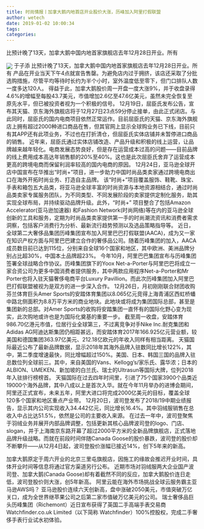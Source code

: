 ```yaml
---
title: 时尚情报丨加拿大鹅内地首店开业股价大涨，历峰加入阿里打假联盟
author: wetech
date: 2019-01-02 10:00:34
tags: 
categories: 
---
```

比预计晚了13天，加拿大鹅中国内地首家旗舰店去年12月28日开业。所有
<!-- more -->
<img align="center" border="0" src="https://imgcdn.yicai.com/uppics/images/2018/12/a4603a702401127812ad8c3d5d547358.jpg" />
于子添
比预计晚了13天，加拿大鹅中国内地首家旗舰店去年12月28日开业。所有
产品在开业当天下午4点就宣告售罄。为避免店内过于拥挤，该店还采取了分批选购措施，尽管平均等待时长约为半个小时，室外温度低至零下，但门口排队人数一度多达120人。
得益于此，加拿大鹅股价周一开盘一度大涨9%，并于收盘录得4.6%的增幅至每股43.7美元，市值增加2.6亿至47.6亿美元，虽然未完全恢复至原先水平，但已被投资者视为一个积极的信号。
12月19日，屈臣氏发布公告，宣布其天猫、京东海外旗舰店将于12月27日23点59分停止接单，由此正式闭店。与此同时，屈臣氏的国内电商项目依然正常运作。目前屈臣氏的天猫、京东海外旗舰店上拥有超过2000种进口商品在售，但其官网上显示全球购业务已下线，目前只有其APP还有此项业务，不过也在打折清仓，但屈臣氏实体店铺并未暂停进口商品的销售。
近年来，屈臣氏通过实体店铺改造、产品升级和积极的线上运营，让品牌越来越年轻化。电商发展态势良好，但是存在运营成本过高的问题——目前品牌的线上费用成本高达年销售额的20%至40%。这也是此次屈臣氏舍弃了运营成本更高的跨境电商而保留利润率较高的国内电商的原因。
12月24日，亚马逊全球开店中国宣布在华推出“时尚+”项目，进一步助力中国时尚品类卖家通过跨境电商出口在海外开拓时尚业务、打造自主品牌。
该“时尚+”项目覆盖服饰、鞋靴、珠宝、手表和箱包五大品类，将亚马逊全球丰富的时尚资源与本地资源相结合，通过时尚品类卖家专属服务团队，为不同类型、不同发展阶段的卖家提供定制化服务，助其实现全球布局，并持续驱动品牌升级。此外，“时尚+” 项目整合了包括Amazon Accelerator(亚马逊加速器) 和Fashion Network(时尚网络)等在内的亚马逊全球创新的工具和服务，定期为时尚品类卖家提供第一手的时尚潮流资讯和消费者需求洞察，包括客户消费行为分析、最新流行趋势预测以及选品策略指导等。
近日，全球第二大奢侈品集团历峰集团宣布加入阿里巴巴打假联盟(AACA)，成为又一家在知识产权方面与阿里巴巴建立合作的奢侈品公司。随着历峰集团的加入，AACA成员数目前已达到115位，分别来自全球16个国家和地区，其中欧洲、美洲品牌分别占比超30%，中国本土品牌超23%。
今年10月，阿里巴巴集团宣布与历峰集团签署全球战略合作协议。历峰集团旗下的Yoox Net-a-Porter与阿里巴巴将成立一家合资公司为更多中国消费者提供服务，其中两款应用程序Net-a-Porter和Mr Porter也将入驻天猫奢侈电商平台Luxury Pavillion。而此次历峰集团加入阿里巴巴打假联盟被视为是双方的进一步深入合作。
12月26日，月初刚刚联合财团收购芬兰体育巨头Amer Sports的安踏体育集团以8.065亿元竞得上海青浦区西虹桥蟠中路北侧面积为8.8万平方米的商业地块。此地块或将成为集团国际总部，甚至是集团新的总部。对Amer Sports的收购将安踏集团一直怀有的国际化野心变为现实，此次购地或许也是为国际化奠基的重要一步。
截至周一收盘，安踏体育986.70亿港元市值，位居行业全球第三，不过离竞争对手Nike Inc.耐克集团和Adidas AG阿迪达斯集团仍相距甚远，而安踏体育2017年166.925亿元营业额，较美国和德国集团363.97亿美元、212.18亿欧元的年收入同样有相当距离。
天猫国际最近公布了最新品牌数据，显示2018年其海外品牌入驻数同比增长122%，其中，第二季度增速最快，同比增幅超过150%。美国、日本、韩国三国的品牌入驻总数位列全球前三。其中，来自美国的Vans、Kellogg’s/家乐氏、露华浓；日本的ALBION、UMEKEN、新加坡的白兰氏、瑞士的Ultrasun等国际大牌，位列2018年入驻排行榜榜首。
天猫国际在过去四年时间里，引进了75个国家3900个品类近19000个海外品牌，其中八成以上是首次入华。就在今年11月举办的进博会期间，阿里还正式宣布，未来五年，阿里大进口将完成2000亿美元的目标，覆盖全球120多个国家和地区重点产业带。
12月20日，波司登发布了2018/19中期业绩报告，显示其内公司实现收入34.442亿元，同比增长16.4%。其中羽绒服销售在总收入中占比达51.5%，依然是公司的主要收入来源。
在过去一年中，波司登聚焦于羽绒业务并展开内部品牌调整，包括更新其核心品牌波司登的logo、门店、slogan，并于上海南京东路开幕了超过2000平方米的全新品牌旗舰店，正式落地品牌升级战略。而就在前段时间伴随Canada Goose的股价暴跌，波司登的股价却不断攀升——从12月4日起，波司登股价涨幅已接近14%，创下5年来的新高。
 
 
加拿大鹅原定于周六开业的北京三里屯旗舰店，因施工的缘故会推迟开业时间，具体开业时间等信息将通过官方渠道另行公布。
近期市场对羽绒服两大企业国产波司登、加拿大鹅(Canada Goose)却有着截然不同的反应，加拿大鹅股价连日走低，波司登股价则大涨，创5年新高。
阿里云能在海外市场挑战全球云服务霸主亚马逊AWS吗？
亚马逊股价连续六天创新高，盘中涨破2050美元，市值突破万亿关口，成为全世界继苹果公司之后第二家市值破万亿美元的公司。
瑞士奢侈品巨头历峰集团（Richemont）近日宣布获得了英国二手高端手表交易商 Watchfinder.co.uk Limited（以下简称 Watchfinder）100%控股权，完成二手奢侈手表行业试水初体验。
